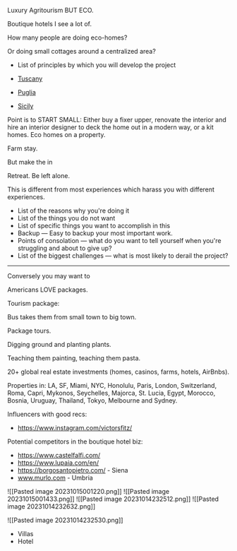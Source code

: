 
Luxury Agritourism BUT ECO.


Boutique hotels I see a lot of.

How many people are doing eco-homes?

Or doing small cottages around a centralized area?




- List of principles by which you will develop the project

- [Tuscany](https://magazine.lecollectionist.com/luxury-agritourism-in-italy#tuscany)
- [Puglia](https://magazine.lecollectionist.com/luxury-agritourism-in-italy#puglia)
- [Sicily](https://magazine.lecollectionist.com/luxury-agritourism-in-italy#sicily)

Point is to START SMALL: Either buy a fixer upper, renovate the interior and hire an interior designer to deck the home out in a modern way, or a kit homes. Eco homes on a property.

Farm stay.

But make the in

Retreat. Be left alone.

This is different from most experiences which harass you with different experiences.


- List of the reasons why you're doing it
- List of the things you do not want
- List of specific things you want to accomplish in this
- Backup — Easy to backup your most important work.
- Points of consolation — what do you want to tell yourself when you're struggling and about to give up?
- List of the biggest challenges — what is most likely to derail the project?

---

Conversely you may want to 

Americans LOVE packages.

Tourism package:

Bus takes them from small town to big town.

Package tours.

Digging ground and planting plants.

Teaching them painting, teaching them pasta.



20+ global real estate investments (homes, casinos, farms, hotels, AirBnbs).

Properties in: LA, SF, Miami, NYC, Honolulu, Paris, London, Switzerland, Roma, Capri, Mykonos, Seychelles, Majorca, St. Lucia, Egypt, Morocco, Bosnia, Uruguay, Thailand, Tokyo, Melbourne and Sydney.

Influencers with good recs:

- https://www.instagram.com/victorsfitz/


Potential competitors in the boutique hotel biz: 

- https://www.castelfalfi.com/
- https://www.lupaia.com/en/
- https://borgosantopietro.com/ - Siena
- www.murlo.com - Umbria


![[Pasted image 20231015001220.png]]
![[Pasted image 20231015001433.png]]
![[Pasted image 20231014232512.png]]
![[Pasted image 20231014232632.png]]

![[Pasted image 20231014232530.png]]

- Villas
- Hotel